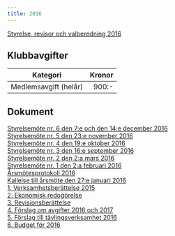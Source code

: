 ```yaml
---
title: 2016
---
```

[Styrelse, revisor och valberedning 2016](seniorstyrelse_2016.pdf)
## Klubbavgifter

Kategori|Kronor|
|-|-:|
|Medlemsavgift (helår)|900:-|

## Dokument
[Styrelsemöte nr. 6 den 7:e och den 14:e december 2016](Protokoll_SrS_nr6_2016.pdf)  
[Styrelsemöte nr. 5 den 23:e november 2016](Protokoll_SrS_nr5_2016.pdf)  
[Styrelsemöte nr. 4 den 19:e oktober 2016](Protokoll_SrS_nr4_2016_ny.pdf)  
[Styrelsemöte nr. 3 den 16:e september 2016](Protokoll_SrS_nr3_2016.pdf)  
[Styrelsemöte nr. 2 den 2:a mars 2016](Protokoll_SrS_nr2_2016.pdf)  
[Styrelsemöte nr. 1 den 2:a februari 2016](Protokoll_SrS_nr1_2016.pdf)  
[Årsmötesprotokoll 2016](arsmote_protokoll_2016.pdf)  
[Kallelse till årsmöte den 27:e januari 2016](kallelse_SrS_arsmote_2016.pdf)  
[1. Verksamhetsberättelse 2015](bilaga1_verksamhet_2015.pdf)  
[2. Ekonomisk redogörelse](bilaga2_ekonomi_2015.pdf)  
[3. Revisionsberättelse](bilaga3_revision_2015.pdf)  
[4. Förslag om avgifter 2016 och 2017](bilaga4_avgiftspolicy_2016.pdf)  
[5. Förslag till tävlingsverksamhet 2016](bilaga5_verksamhetforslag_2016.pdf)  
[6. Budget för 2016](bilaga6_budget_2016.pdf)  

